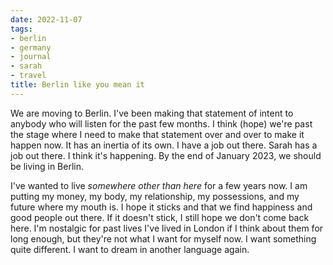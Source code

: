 ```yaml
---
date: 2022-11-07
tags:
- berlin
- germany
- journal
- sarah
- travel
title: Berlin like you mean it
---
```


We are moving to Berlin. I've been making that statement of intent to anybody who will listen for the past few months. I think (hope) we're past the stage where I need to make that statement over and over to make it happen now. It has an inertia of its own. I have a job out there. Sarah has a job out there. I think it's happening. By the end of January 2023, we should be living in Berlin.

I've wanted to live _somewhere other than here_ for a few years now. I am putting my money, my body, my relationship, my possessions, and my future where my mouth is. I hope it sticks and that we find happiness and good people out there. If it doesn't stick, I still hope we don't come back here. I'm nostalgic for past lives I've lived in London if I think about them for long enough, but they're not what I want for myself now. I want something quite different. I want to dream in another language again.